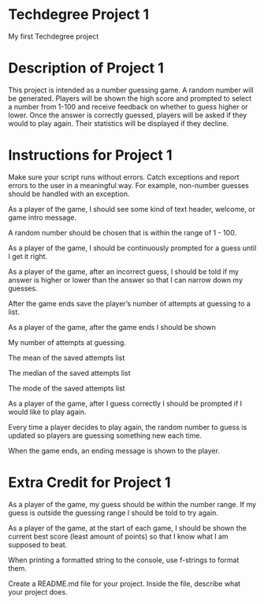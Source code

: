 # Techdegree Project 1
 My first Techdegree project

# Description of Project 1
This project is intended as a number guessing game. A random number will be generated. Players will be shown the high score and prompted to select a number from 1-100 and receive feedback on whether to guess higher or lower. 
Once the answer is correctly guessed, players will be asked if they would to play again. Their statistics will be displayed if they decline.


# Instructions for Project 1
Make sure your script runs without errors. Catch exceptions and report errors to the user in a meaningful way. For example, non-number guesses should be handled with an exception.

As a player of the game, I should see some kind of text header, welcome, or game intro message.

A random number should be chosen that is within the range of 1 - 100.

As a player of the game, I should be continuously prompted for a guess until I get it right.

As a player of the game, after an incorrect guess, I should be told if my answer is higher or lower than the answer so that I can narrow down my guesses.

After the game ends save the player’s number of attempts at guessing to a list.

As a player of the game, after the game ends I should be shown

My number of attempts at guessing.

The mean of the saved attempts list

The median of the saved attempts list

The mode of the saved attempts list

As a player of the game, after I guess correctly I should be prompted if I would like to play again.

Every time a player decides to play again, the random number to guess is updated so players are guessing something new each time.

When the game ends, an ending message is shown to the player.

# Extra Credit for Project 1
As a player of the game, my guess should be within the number range. If my guess is outside the guessing range I should be told to try again.

As a player of the game, at the start of each game, I should be shown the current best score (least amount of points) so that I know what I am supposed to beat.

When printing a formatted string to the console, use f-strings to format them.

Create a README.md file for your project. Inside the file, describe what your project does.